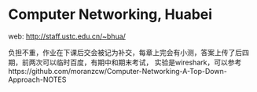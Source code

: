 # Computer Networking, Huabei
web: http://staff.ustc.edu.cn/~bhua/

负担不重，作业在下课后交会被记为补交，每章上完会有小测，答案上传了后四期，前两次可以临时百度，有期中和期末考试，
实验是wireshark，可以参考https://github.com/moranzcw/Computer-Networking-A-Top-Down-Approach-NOTES
